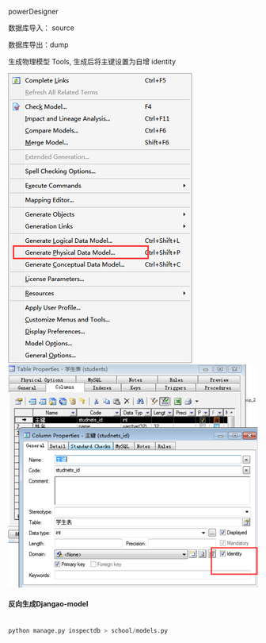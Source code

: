 powerDesigner



数据库导入： source

数据库导出：dump



生成物理模型   Tools, 生成后将主键设置为自增   identity

![53300434170](assets/1533004341706.png)![53300749263](assets/1533007492633.png)



#### 反向生成Djangao-model



```python

python manage.py inspectdb > school/models.py
```









